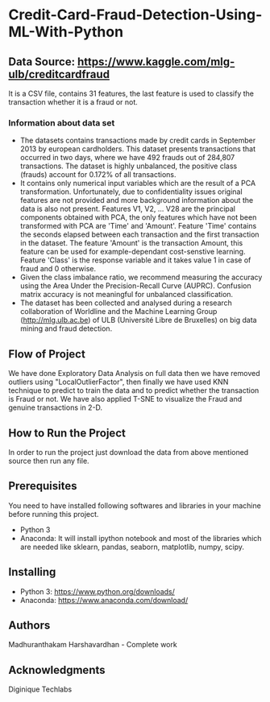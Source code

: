 # Credit-Card-Fraud-Detection-Using-ML-With-Python
## Data Source: https://www.kaggle.com/mlg-ulb/creditcardfraud
It is a CSV file, contains 31 features, the last feature is used to classify the transaction whether it is a fraud or not. 
### Information about data set
* The datasets contains transactions made by credit cards in September 2013 by european cardholders. This dataset presents transactions that occurred in two days, where we have 492 frauds out of 284,807 transactions. The dataset is highly unbalanced, the positive class (frauds) account for 0.172% of all transactions.
* It contains only numerical input variables which are the result of a PCA transformation. Unfortunately, due to confidentiality issues original features are not provided and more background information about the data is also not present. Features V1, V2, ... V28 are the principal components obtained with PCA, the only features which have not been transformed with PCA are 'Time' and 'Amount'. Feature 'Time' contains the seconds elapsed between each transaction and the first transaction in the dataset. The feature 'Amount' is the transaction Amount, this feature can be used for example-dependant cost-senstive learning. Feature 'Class' is the response variable and it takes value 1 in case of fraud and 0 otherwise.
* Given the class imbalance ratio, we recommend measuring the accuracy using the Area Under the Precision-Recall Curve (AUPRC). Confusion matrix accuracy is not meaningful for unbalanced classification.
* The dataset has been collected and analysed during a research collaboration of Worldline and the Machine Learning Group (http://mlg.ulb.ac.be) of ULB (Université Libre de Bruxelles) on big data mining and fraud detection.
## Flow of Project
We have done Exploratory Data Analysis on full data then we have removed outliers using "LocalOutlierFactor", then finally we have used KNN technique to predict to train the data and to predict whether the transaction is Fraud or not. We have also applied T-SNE to visualize the Fraud and genuine transactions in 2-D.
## How to Run the Project
In order to run the project just download the data from above mentioned source then run any file.
## Prerequisites
You need to have installed following softwares and libraries in your machine before running this project.
* Python 3
* Anaconda: It will install ipython notebook and most of the libraries which are needed like sklearn, pandas, seaborn, matplotlib, numpy, scipy.
## Installing
* Python 3: https://www.python.org/downloads/
* Anaconda: https://www.anaconda.com/download/
## Authors
Madhuranthakam Harshavardhan - Complete work
## Acknowledgments
Diginique Techlabs
